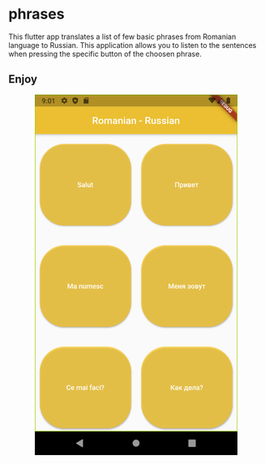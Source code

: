 # phrases
This flutter app translates a list of few basic phrases from Romanian language to Russian. This application allows you to listen to the sentences when pressing the specific button of the choosen phrase.

## Enjoy

<p align="center">
  <img src="https://github.com/AlinaCalmis/Basic-Phrases/blob/master/Basic.png" width="400" title="S">
</p>

